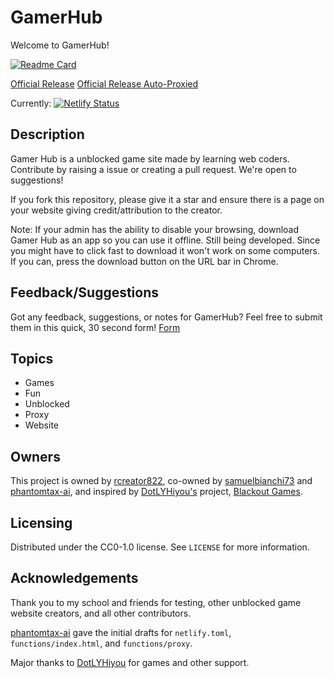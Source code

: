 # GamerHub
Welcome to GamerHub!

[![Readme Card](https://github-readme-stats.vercel.app/api/pin/?username=rcreator822&repo=GamerHub&theme=dark)](https://github.com/rcreator822/GamerHub)

[Official Release](https://ghgames.netlify.app)
[Official Release Auto-Proxied](https://ghgames.netlify.app/redirect.html)

Currently: [![Netlify Status](https://api.netlify.com/api/v1/badges/e185b786-9878-4207-81a6-11086ba79f8c/deploy-status)](https://app.netlify.com/projects/ghgames/deploys)

## Description

Gamer Hub is a unblocked game site made by learning web coders. Contribute by raising a issue or creating a pull request. We're open to suggestions!

If you fork this repository, please give it a star and ensure there is a page on your website giving credit/attribution to the creator.

Note: If your admin has the ability to disable your browsing, download Gamer Hub as an app so you can use it offline. Still being developed. Since you might have to click fast to download it won't work on some computers. If you can, press the download button on the URL bar in Chrome.

## Feedback/Suggestions

Got any feedback, suggestions, or notes for GamerHub? Feel free to submit them in this quick, 30 second form! [Form](https://docs.google.com/forms/d/e/1FAIpQLSfo5pN6hPgBc-o3lxlapUYTzVXj7zmcpOiQ6bsS_az2SVkcBg/viewform?usp=dialog)

## Topics

- Games
- Fun
- Unblocked
- Proxy
- Website

## Owners
This project is owned by [rcreator822](https://github.com/rcreator822), co-owned by [samuelbianchi73](https://github.com/samuelbianchi73) and [phantomtax-ai](https://github.com/phantomtax-ai), and inspired by [DotLYHiyou's](https://github.com/DotLYHiyou) project, [Blackout Games](https://github.com/DotLYHiyou/BlackoutGames).

## Licensing
Distributed under the CC0-1.0 license. See `LICENSE` for more information.

## Acknowledgements

Thank you to my school and friends for testing, other unblocked game website creators, and all other contributors.

[phantomtax-ai](https://github.com/phantomtax-ai) gave the initial drafts for `netlify.toml`, `functions/index.html`, and `functions/proxy`.

Major thanks to [DotLYHiyou](https://github.com/DotLYHiyou) for games and other support.
